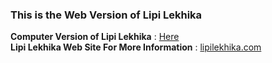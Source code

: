 <h3>This is the Web Version of Lipi Lekhika</h3>
<strong>Computer Version of Lipi Lekhika</strong> : <a href="https://web.lipilekhika.com/source">Here</a><br>
<strong>Lipi Lekhika Web Site For More Information</strong> : <a href="https://www.lipilekhika.com">lipilekhika.com</a>